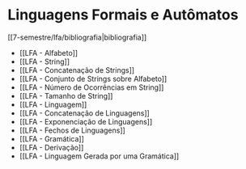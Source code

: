 # Linguagens Formais e Autômatos

[[7-semestre/lfa/bibliografia|bibliografia]]

- [[LFA - Alfabeto]]
- [[LFA - String]]
- [[LFA - Concatenação de Strings]]
- [[LFA - Conjunto de Strings sobre Alfabeto]]
- [[LFA - Número de Ocorrências em String]]
- [[LFA - Tamanho de String]]
- [[LFA - Linguagem]]
- [[LFA - Concatenação de Linguagens]]
- [[LFA - Exponenciação de Linguagens]]
- [[LFA - Fechos de Linguagens]]
- [[LFA - Gramática]]
- [[LFA - Derivação]]
- [[LFA - Linguagem Gerada por uma Gramática]]
